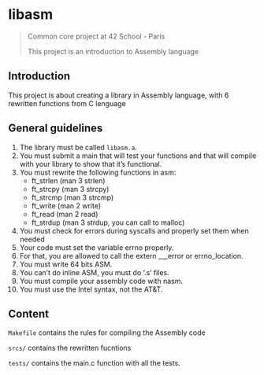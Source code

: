# libasm
> Common core project at 42 School - Paris
>
> This project is an introduction to Assembly language

## Introduction
This project is about creating a library in Assembly language, with 6 rewritten functions from C lenguage

## General guidelines
1.  The library must be called `libasm.a`.
2. You must submit a main that will test your functions and that will compile with your library to show that it’s functional.
3. You must rewrite the following functions in asm:
    - ft_strlen (man 3 strlen)
    - ft_strcpy (man 3 strcpy)
    - ft_strcmp (man 3 strcmp)
    - ft_write (man 2 write)
    - ft_read (man 2 read)
    - ft_strdup (man 3 strdup, you can call to malloc)
4. You must check for errors during syscalls and properly set them when needed
5. Your code must set the variable errno properly.
6. For that, you are allowed to call the extern ___error or errno_location.
7. You must write 64 bits ASM.
8. You can’t do inline ASM, you must do ’.s’ files.
9. You must compile your assembly code with nasm.
10. You must use the Intel syntax, not the AT&T.

## Content
`Makefile` contains the rules for compiling the Assembly code

`srcs/` contains the rewritten fucntions

`tests/` contains the main.c function with all the tests.